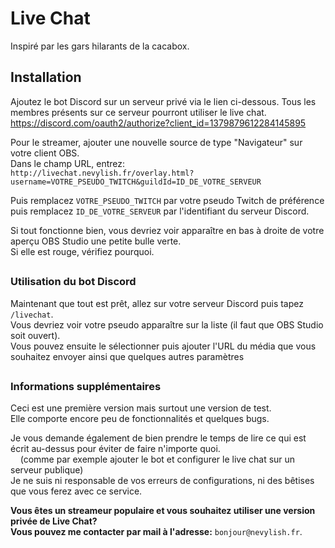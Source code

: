 # Live Chat

Inspiré par les gars hilarants de la cacabox.

## Installation

Ajoutez le bot Discord sur un serveur privé via le lien ci-dessous. Tous les membres présents sur ce serveur pourront utiliser le live chat.
https://discord.com/oauth2/authorize?client_id=1379879612284145895

Pour le streamer, ajouter une nouvelle source de type "Navigateur" sur votre client OBS.<br>
Dans le champ URL, entrez: <br>`http://livechat.nevylish.fr/overlay.html?username=VOTRE_PSEUDO_TWITCH&guildId=ID_DE_VOTRE_SERVEUR `<br>

Puis remplacez `VOTRE_PSEUDO_TWITCH` par votre pseudo Twitch de préférence puis remplacez `ID_DE_VOTRE_SERVEUR` par l'identifiant du serveur Discord.<br>

Si tout fonctionne bien, vous devriez voir apparaître en bas à droite de votre aperçu OBS Studio une petite bulle verte.<br>
Si elle est rouge, vérifiez pourquoi.<br>

##

### Utilisation du bot Discord

Maintenant que tout est prêt, allez sur votre serveur Discord puis tapez `/livechat`.<br>
Vous devriez voir votre pseudo apparaître sur la liste (il faut que OBS Studio soit ouvert).<br>
Vous pouvez ensuite le sélectionner puis ajouter l'URL du média que vous souhaitez envoyer ainsi que quelques autres paramètres

##

### Informations supplémentaires

Ceci est une première version mais surtout une version de test.<br>
Elle comporte encore peu de fonctionnalités et quelques bugs.<br>

Je vous demande également de bien prendre le temps de lire ce qui est écrit au-dessus pour éviter de faire n'importe quoi.<br>
&nbsp;&nbsp;&nbsp;&nbsp;(comme par exemple ajouter le bot et configurer le live chat sur un serveur publique)<br>
Je ne suis ni responsable de vos erreurs de configurations, ni des bêtises que vous ferez avec ce service.<br>

**Vous êtes un streameur populaire et vous souhaitez utiliser une version privée de Live Chat?<br>
Vous pouvez me contacter par mail à l'adresse:** `bonjour@nevylish.fr`.
